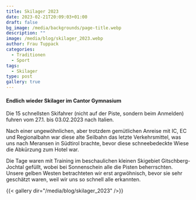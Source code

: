 ```yaml
---
title: Skilager 2023
date: 2023-02-21T20:09:03+01:00
draft: false
bg_image: /media/backgrounds/page-title.webp
description: ""
image: /media/blog/skilager_2023.webp
author: Frau Tuppack
categories:
  - Traditionen
  - Sport
tags:
  - Skilager
type: post
gallery: true
---
```

#### Endlich wieder Skilager im Cantor Gymnasium

Die 15 schnellsten Skifahrer (nicht auf der Piste, sondern beim Anmelden) fuhren vom 27.1. bis 03.02.2023 nach Italien.


Nach einer ungewöhnlichen, aber trotzdem gemütlichen Anreise mit IC, EC und
Regionalbahn war diese alte Seilbahn das letzte Verkehrsmittel, was uns
nach Meransen in Südtirol brachte, bevor diese schneebedeckte Wiese die
Abkürzung zum Hotel war.

Die Tage waren mit Training im
beschaulichen kleinen Skigebiet Gitschberg-Jochtal gefüllt, wobei bei Sonnenschein alle die Pisten beherrschten. Unsere gelben Westen betrachteten wir erst argwöhnisch, bevor sie sehr geschätzt waren, weil wir uns so schnell alle erkannten.



{{< gallery dir="/media/blog/skilager_2023" />}}


